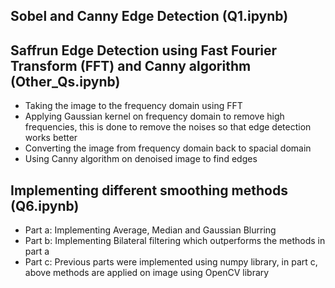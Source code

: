 ## Sobel and Canny Edge Detection (Q1.ipynb)


## Saffrun Edge Detection using Fast Fourier Transform (FFT) and Canny algorithm (Other_Qs.ipynb)
- Taking the image to the frequency domain using FFT
- Applying Gaussian kernel on frequency domain to remove high frequencies, this is done to remove the noises so that edge detection works better
- Converting the image from frequency domain back to spacial domain
- Using Canny algorithm on denoised image to find edges



## Implementing different smoothing methods (Q6.ipynb)
- Part a: Implementing Average, Median and Gaussian Blurring
- Part b: Implementing Bilateral filtering which outperforms the methods in part a
- Part c: Previous parts were implemented using numpy library, in part c, above methods are applied on image using OpenCV library

